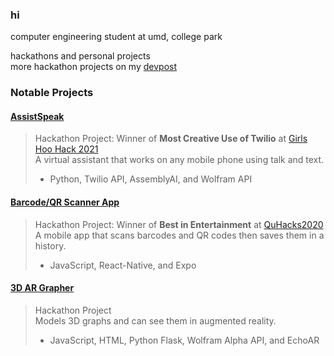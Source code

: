 ### hi

computer engineering student at umd, college park

hackathons and personal projects  
more hackathon projects on my [devpost](https://devpost.com/victorliu9001)

### Notable Projects

#### [AssistSpeak](https://github.com/fetf/AssistSpeak)
> Hackathon Project: Winner of **Most Creative Use of Twilio** at [Girls Hoo Hack 2021](https://www.gwcuva.com/hack)  
> A virtual assistant that works on any mobile phone using talk and text.
> - Python, Twilio API, AssemblyAI, and Wolfram  API  

#### [Barcode/QR Scanner App](https://github.com/fetf/Barcode-QR-Scanner)
> Hackathon Project: Winner of **Best in Entertainment** at [QuHacks2020](https://quhacks.tech/)  
> A mobile app that scans barcodes and QR codes then saves them in a history.
> - JavaScript, React-Native, and Expo  

#### [3D AR Grapher](https://github.com/fetf/3D-AR-Grapher)
> Hackathon Project  
> Models 3D graphs and can see them in augmented reality.
> - JavaScript, HTML, Python Flask, Wolfram Alpha API, and EchoAR  

<!--
**notvictorl/notvictorl** is a ✨ _special_ ✨ repository because its `README.md` (this file) appears on your GitHub profile.

Here are some ideas to get you started:

- 🔭 I’m currently working on ...
- 🌱 I’m currently learning ...
- 👯 I’m looking to collaborate on ...
- 🤔 I’m looking for help with ...
- 💬 Ask me about ...
- 📫 How to reach me: ...
- 😄 Pronouns: ...
- ⚡ Fun fact: ...
-->

